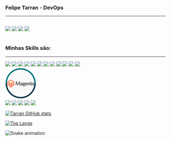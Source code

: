 ### Felipe Tarran - DevOps
<hr>
<br>
<div>
<a href="#"><img src="https://img.shields.io/badge/Gmail-D14836?style=for-the-badge&logo=gmail&logoColor=white"></img></a>
<a href="#"><img src="https://img.shields.io/badge/LinkedIn-0077B5?style=for-the-badge&logo=linkedin&logoColor=white"></img></a>
<a href="#"><img src="https://img.shields.io/badge/Discord-7289DA?style=for-the-badge&logo=discord&logoColor=white"></img></a> 
<a href="#"><img src="https://img.shields.io/badge/Ubuntu-E95420?style=for-the-badge&logo=ubuntu&logoColor=white"></img></a>
</div>
<br>
<h3>Minhas Skills são:</h3>
<hr>
<div>
<img src="https://img.shields.io/badge/HTML5-E34F26?style=for-the-badge&logo=html5&logoColor=white"></img>
<img src="https://img.shields.io/badge/CSS3-1572B6?style=for-the-badge&logo=css3&logoColor=white"></img>
<img src="https://img.shields.io/badge/Tailwind_CSS-38B2AC?style=for-the-badge&logo=tailwind-css&logoColor=white"></img>
<img src="https://img.shields.io/badge/Bootstrap-563D7C?style=for-the-badge&logo=bootstrap&logoColor=white"></img>
<img src="https://img.shields.io/badge/JavaScript-F7DF1E?style=for-the-badge&logo=javascript&logoColor=black"></img>
<img src="https://img.shields.io/badge/TypeScript-007ACC?style=for-the-badge&logo=typescript&logoColor=white" />
<img src="https://img.shields.io/badge/Vue.js-35495E?style=for-the-badge&logo=vue.js&logoColor=4FC08D"></img>
<img src="https://img.shields.io/badge/Node.js-43853D?style=for-the-badge&logo=node.js&logoColor=white"></img>
<img src="https://img.shields.io/badge/Express.js-404D59?style=for-the-badge"></img>
<img src="https://img.shields.io/badge/PHP-777BB4?style=for-the-badge&logo=php&logoColor=white"></img>
<img src="https://img.shields.io/badge/Laravel-FF2D20?style=for-the-badge&logo=laravel&logoColor=white"></img>
<img src="https://img.shields.io/badge/MySQL-00000F?style=for-the-badge&logo=mysql&logoColor=white"></img>
</div>
<img src="39859912-3cea-44e1-8038-f0861d94a86d.png" width="100px"></img>
<div>
<img src="https://img.shields.io/badge/docker-%230db7ed.svg?style=for-the-badge&logo=docker&logoColor=white"></img>
<img src="https://img.shields.io/badge/kubernetes-%23326ce5.svg?style=for-the-badge&logo=kubernetes&logoColor=white"></img>
<img src="https://img.shields.io/badge/nginx-%23009639.svg?style=for-the-badge&logo=nginx&logoColor=white"></img>
<img src="https://img.shields.io/badge/jenkins-%232C5263.svg?style=for-the-badge&logo=jenkins&logoColor=white"></img>
<img src="https://img.shields.io/badge/apache-%23D42029.svg?style=for-the-badge&logo=apache&logoColor=white"></img>
</div>

[![Tarran GitHub stats](https://github-readme-stats.vercel.app/api?username=felipetarran&show_icons=true&theme=radical)
](https://github.com/anuraghazra/github-readme-stats)

[![Top Langs](https://github-readme-stats.vercel.app/api/top-langs/?username=felipetarran&show_icons=true&theme=radical)](https://github.com/anuraghazra/github-readme-stats)

![Snake animation](https://github.com/felipetarran/felipetarran/blob/output/github-contribution-grid-snake.svg)
